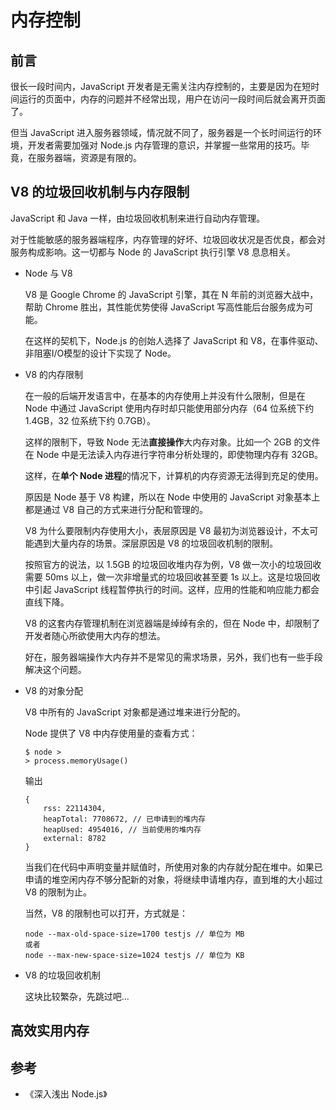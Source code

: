 # 内存控制

## 前言

很长一段时间内，JavaScript 开发者是无需关注内存控制的，主要是因为在短时间运行的页面中，内存的问题并不经常出现，用户在访问一段时间后就会离开页面了。

但当 JavaScript 进入服务器领域，情况就不同了，服务器是一个长时间运行的环境，开发者需要加强对 Node.js 内存管理的意识，并掌握一些常用的技巧。毕竟，在服务器端，资源是有限的。

## V8 的垃圾回收机制与内存限制

JavaScript 和 Java 一样，由垃圾回收机制来进行自动内存管理。

对于性能敏感的服务器端程序，内存管理的好坏、垃圾回收状况是否优良，都会对服务构成影响。这一切都与 Node 的 JavaScript 执行引擎 V8 息息相关。

+   Node 与 V8

    V8 是 Google Chrome 的 JavaScript 引擎，其在 N 年前的浏览器大战中，帮助 Chrome 胜出，其性能优势使得 JavaScript 写高性能后台服务成为可能。

    在这样的契机下，Node.js 的创始人选择了 JavaScript 和 V8，在事件驱动、非阻塞I/O模型的设计下实现了 Node。

+   V8 的内存限制

    在一般的后端开发语言中，在基本的内存使用上并没有什么限制，但是在 Node 中通过 JavaScript 使用内存时却只能使用部分内存（64 位系统下约 1.4GB，32 位系统下约 0.7GB）。

    这样的限制下，导致 Node 无法**直接操作**大内存对象。比如一个 2GB 的文件在 Node 中是无法读入内存进行字符串分析处理的，即使物理内存有 32GB。

    这样，在**单个 Node 进程**的情况下，计算机的内存资源无法得到充足的使用。

    原因是 Node 基于 V8 构建，所以在 Node 中使用的 JavaScript 对象基本上都是通过 V8 自己的方式来进行分配和管理的。

    V8 为什么要限制内存使用大小，表层原因是 V8 最初为浏览器设计，不太可能遇到大量内存的场景。深层原因是 V8 的垃圾回收机制的限制。

    按照官方的说法，以 1.5GB 的垃圾回收堆内存为例，V8 做一次小的垃圾回收需要 50ms 以上，做一次非增量式的垃圾回收甚至要 1s 以上。这是垃圾回收中引起 JavaScript 线程暂停执行的时间。这样，应用的性能和响应能力都会直线下降。

    V8 的这套内存管理机制在浏览器端是绰绰有余的，但在 Node 中，却限制了开发者随心所欲使用大内存的想法。

    好在，服务器端操作大内存并不是常见的需求场景，另外，我们也有一些手段解决这个问题。

+   V8 的对象分配

    V8 中所有的 JavaScript 对象都是通过堆来进行分配的。

    Node 提供了 V8 中内存使用量的查看方式：

    ```
    $ node >
    > process.memoryUsage()
    ```

    输出

    ```
    {
        rss: 22114304,
        heapTotal: 7708672, // 已申请到的堆内存
        heapUsed: 4954016, // 当前使用的堆内存
        external: 8782
    }
    ```

    当我们在代码中声明变量并赋值时，所使用对象的内存就分配在堆中。如果已申请的堆空闲内存不够分配新的对象，将继续申请堆内存，直到堆的大小超过 V8 的限制为止。

    当然，V8 的限制也可以打开，方式就是：

    ```
    node --max-old-space-size=1700 testjs // 单位为 MB
    或者
    node --max-new-space-size=1024 testjs // 单位为 KB
    ```

+   V8 的垃圾回收机制

    这块比较繁杂，先跳过吧...

## 高效实用内存

## 参考

+   《深入浅出 Node.js》